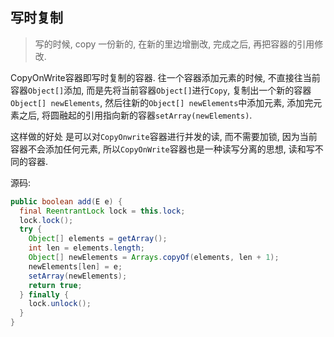 ## 写时复制

> 写的时候, copy 一份新的, 在新的里边增删改, 完成之后, 再把容器的引用修改. 

CopyOnWrite容器即写时复制的容器. 往一个容器添加元素的时候, 不直接往当前容器`Object[]`添加, 而是先将当前容器`Object[]`进行`Copy`, 复制出一个新的容器`Object[] newElements`, 然后往新的`Object[] newElements`中添加元素, 添加完元素之后, 将圆融起的引用指向新的容器`setArray(newElements)`. 

这样做的好处 是可以对`CopyOnwrite`容器进行并发的读, 而不需要加锁, 因为当前容器不会添加任何元素, 所以`CopyOnWrite`容器也是一种读写分离的思想, 读和写不同的容器.



源码:

```java
public boolean add(E e) {
  final ReentrantLock lock = this.lock;
  lock.lock();
  try {
    Object[] elements = getArray();
    int len = elements.length;
    Object[] newElements = Arrays.copyOf(elements, len + 1);
    newElements[len] = e;
    setArray(newElements);
    return true;
  } finally {
    lock.unlock();
  }
}
```

































